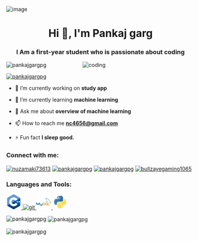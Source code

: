 ![image](https://github.com/user-attachments/assets/ed9346c8-d620-4eee-93d9-1619a1117509)
<h1 align="center">Hi 👋, I'm Pankaj garg</h1>
<h3 align="center">I Am a first-year student who is passionate about coding</h3>

<img align="right" alt="coding" width=300 boder-radius=10 src="https://www.google.com/imgres?q=homelander%20meme%20gif&imgurl=https%3A%2F%2Fmedia1.tenor.com%2Fm%2FDtdBEJICFZQAAAAC%2Fhomelander-stare.gif&imgrefurl=https%3A%2F%2Ftenor.com%2Fview%2Fhomelander-stare-gif-26332648&docid=7ay5fW5MGCQjuM&tbnid=fnPo0kDoVpSB3M&vet=12ahUKEwih-ZfXzKmMAxV8afUHHQF5EFwQM3oECGMQAA..i&w=498&h=320&hcb=2&ved=2ahUKEwih-ZfXzKmMAxV8afUHHQF5EFwQM3oECGMQAA">


<p align="left"> <img src="https://komarev.com/ghpvc/?username=pankajgargpg&label=Profile%20views&color=0e75b6&style=flat" alt="pankajgargpg" /> </p>

<p align="left"> <a href="https://github.com/ryo-ma/github-profile-trophy"><img src="https://github-profile-trophy.vercel.app/?username=pankajgargpg" alt="pankajgargpg" /></a> </p>

- 🔭 I’m currently working on **study app**

- 🌱 I’m currently learning **machine learning**

- 💬 Ask me about **overview of machine learning**

- 📫 How to reach me **nc4656@gmail.com**

- ⚡ Fun fact **I sleep good.**

<h3 align="left">Connect with me:</h3>
<p align="left">
<a href="https://twitter.com/nuzamaki73613" target="blank"><img align="center" src="https://raw.githubusercontent.com/rahuldkjain/github-profile-readme-generator/master/src/images/icons/Social/twitter.svg" alt="nuzamaki73613" height="30" width="40" /></a>
<a href="https://linkedin.com/in/pankajgargpg" target="blank"><img align="center" src="https://raw.githubusercontent.com/rahuldkjain/github-profile-readme-generator/master/src/images/icons/Social/linked-in-alt.svg" alt="pankajgargpg" height="30" width="40" /></a>
<a href="https://kaggle.com/pankajgargpg" target="blank"><img align="center" src="https://raw.githubusercontent.com/rahuldkjain/github-profile-readme-generator/master/src/images/icons/Social/kaggle.svg" alt="pankajgargpg" height="30" width="40" /></a>
<a href="https://www.youtube.com/c/bullzayegaming1065" target="blank"><img align="center" src="https://raw.githubusercontent.com/rahuldkjain/github-profile-readme-generator/master/src/images/icons/Social/youtube.svg" alt="bullzayegaming1065" height="30" width="40" /></a>
</p>

<h3 align="left">Languages and Tools:</h3>
<p align="left"> <a href="https://www.w3schools.com/cpp/" target="_blank" rel="noreferrer"> <img src="https://raw.githubusercontent.com/devicons/devicon/master/icons/cplusplus/cplusplus-original.svg" alt="cplusplus" width="40" height="40"/> </a> <a href="https://git-scm.com/" target="_blank" rel="noreferrer"> <img src="https://www.vectorlogo.zone/logos/git-scm/git-scm-icon.svg" alt="git" width="40" height="40"/> </a> <a href="https://www.mysql.com/" target="_blank" rel="noreferrer"> <img src="https://raw.githubusercontent.com/devicons/devicon/master/icons/mysql/mysql-original-wordmark.svg" alt="mysql" width="40" height="40"/> </a> <a href="https://www.python.org" target="_blank" rel="noreferrer"> <img src="https://raw.githubusercontent.com/devicons/devicon/master/icons/python/python-original.svg" alt="python" width="40" height="40"/> </a> </p>

<p><img align="left" src="https://github-readme-stats.vercel.app/api/top-langs?username=pankajgargpg&show_icons=true&locale=en&layout=compact" alt="pankajgargpg" /></p>

<p>&nbsp;<img align="center" src="https://github-readme-stats.vercel.app/api?username=pankajgargpg&show_icons=true&locale=en" alt="pankajgargpg" /></p>

<p><img align="center" src="https://github-readme-streak-stats.herokuapp.com/?user=pankajgargpg&" alt="pankajgargpg" /></p>

